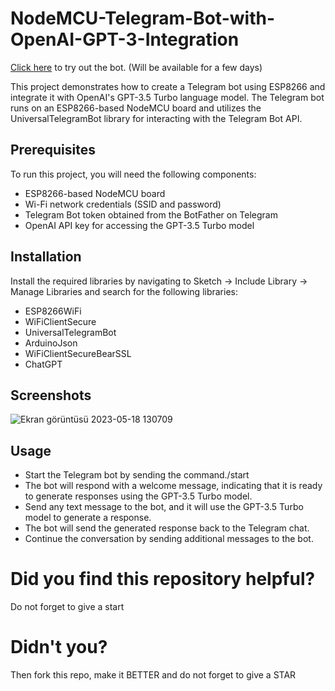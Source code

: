 # NodeMCU-Telegram-Bot-with-OpenAI-GPT-3-Integration

[Click here](https://t.me/nodemcuOzerBot) to try out the bot. (Will be available for a few days)

This project demonstrates how to create a Telegram bot using ESP8266 and integrate it with OpenAI's GPT-3.5 Turbo language model.
The Telegram bot runs on an ESP8266-based NodeMCU board and utilizes the UniversalTelegramBot library for interacting with the Telegram Bot API.

## Prerequisites
To run this project, you will need the following components:
- ESP8266-based NodeMCU board
- Wi-Fi network credentials (SSID and password)
- Telegram Bot token obtained from the BotFather on Telegram
- OpenAI API key for accessing the GPT-3.5 Turbo model

## Installation
Install the required libraries by navigating to Sketch -> Include Library -> Manage Libraries and search for the following libraries:
- ESP8266WiFi
- WiFiClientSecure
- UniversalTelegramBot
- ArduinoJson
- WiFiClientSecureBearSSL
- ChatGPT

## Screenshots
![Ekran görüntüsü 2023-05-18 130709](https://github.com/ozermehmett/NodeMCU-Telegram-Bot-with-OpenAI-API-Integration/assets/115498182/6438766f-d49a-417e-ac9a-3c8eae77ef24)

## Usage
- Start the Telegram bot by sending the  command./start
- The bot will respond with a welcome message, indicating that it is ready to generate responses using the GPT-3.5 Turbo model.
- Send any text message to the bot, and it will use the GPT-3.5 Turbo model to generate a response.
- The bot will send the generated response back to the Telegram chat.
- Continue the conversation by sending additional messages to the bot.

# Did you find this repository helpful?
Do not forget to give a start

# Didn't you?
Then fork this repo, make it BETTER and do not forget to give a STAR
